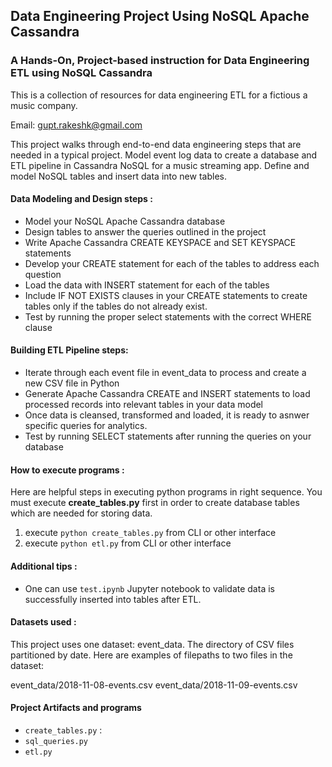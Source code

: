 ## Data Engineering Project Using NoSQL Apache Cassandra 


### A Hands-On, Project-based instruction for Data Engineering ETL using NoSQL Cassandra

This is a collection of resources for data engineering ETL for a fictious a music company.

Email: gupt.rakeshk@gmail.com

This project walks through end-to-end data engineering steps that are needed in a typical project.
Model event log data to create a database and ETL pipeline in Cassandra NoSQL for a music streaming app. 
Define and model NoSQL tables and insert data into new tables.

#### Data Modeling and Design steps :

- Model your NoSQL Apache Cassandra database
- Design tables to answer the queries outlined in the project 
- Write Apache Cassandra CREATE KEYSPACE and SET KEYSPACE statements
- Develop your CREATE statement for each of the tables to address each question
- Load the data with INSERT statement for each of the tables
- Include IF NOT EXISTS clauses in your CREATE statements to create tables only if the tables do not already exist. 
- Test by running the proper select statements with the correct WHERE clause


#### Building ETL Pipeline steps:

- Iterate through each event file in event_data to process and create a new CSV file in Python
- Generate Apache Cassandra CREATE and INSERT statements to load processed records into relevant tables in your data model
- Once data is cleansed, transformed and loaded, it is ready to asnwer specific queries for analytics.
- Test by running SELECT statements after running the queries on your database


#### How to execute programs :

Here are helpful steps in executing python programs in right sequence. You must execute **create_tables.py** first 
in order to create database tables which are needed for storing data.
1. execute `python create_tables.py` from CLI or other interface 
2. execute `python etl.py` from CLI or other interface 

#### Additional tips :
- One can use `test.ipynb` Jupyter notebook to validate data is successfully inserted into tables after ETL.


#### Datasets used :
This project uses one dataset: event_data. The directory of CSV files partitioned by date. Here are examples of filepaths to two files in the dataset:

event_data/2018-11-08-events.csv
event_data/2018-11-09-events.csv

#### Project Artifacts and programs
- `create_tables.py` : 
- `sql_queries.py`
- `etl.py`



